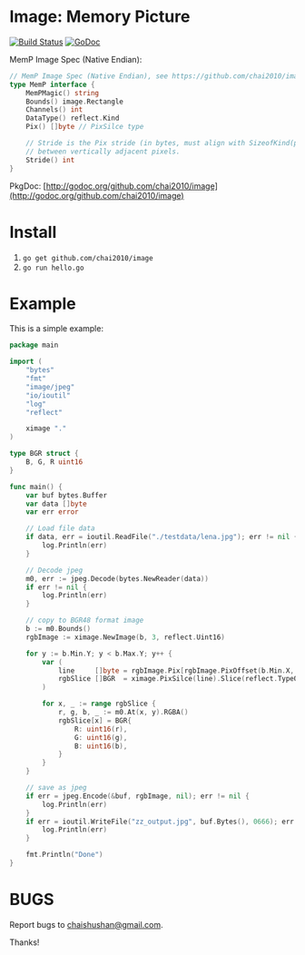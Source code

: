 # Image: Memory Picture

[![Build Status](https://travis-ci.org/chai2010/image.svg)](https://travis-ci.org/chai2010/image)
[![GoDoc](https://godoc.org/github.com/chai2010/image?status.svg)](https://godoc.org/github.com/chai2010/image)

MemP Image Spec (Native Endian):

```Go
// MemP Image Spec (Native Endian), see https://github.com/chai2010/image.
type MemP interface {
	MemPMagic() string
	Bounds() image.Rectangle
	Channels() int
	DataType() reflect.Kind
	Pix() []byte // PixSilce type

	// Stride is the Pix stride (in bytes, must align with SizeofKind(p.DataType))
	// between vertically adjacent pixels.
	Stride() int
}
```

PkgDoc: [http://godoc.org/github.com/chai2010/image](http://godoc.org/github.com/chai2010/image)

Install
=======

1. `go get github.com/chai2010/image`
2. `go run hello.go`


Example
=======

This is a simple example:

```Go
package main

import (
	"bytes"
	"fmt"
	"image/jpeg"
	"io/ioutil"
	"log"
	"reflect"

	ximage "."
)

type BGR struct {
	B, G, R uint16
}

func main() {
	var buf bytes.Buffer
	var data []byte
	var err error

	// Load file data
	if data, err = ioutil.ReadFile("./testdata/lena.jpg"); err != nil {
		log.Println(err)
	}

	// Decode jpeg
	m0, err := jpeg.Decode(bytes.NewReader(data))
	if err != nil {
		log.Println(err)
	}

	// copy to BGR48 format image
	b := m0.Bounds()
	rgbImage := ximage.NewImage(b, 3, reflect.Uint16)

	for y := b.Min.Y; y < b.Max.Y; y++ {
		var (
			line     []byte = rgbImage.Pix[rgbImage.PixOffset(b.Min.X, y):][:rgbImage.Stride]
			rgbSlice []BGR  = ximage.PixSilce(line).Slice(reflect.TypeOf([]BGR(nil))).([]BGR)
		)

		for x, _ := range rgbSlice {
			r, g, b, _ := m0.At(x, y).RGBA()
			rgbSlice[x] = BGR{
				R: uint16(r),
				G: uint16(g),
				B: uint16(b),
			}
		}
	}

	// save as jpeg
	if err = jpeg.Encode(&buf, rgbImage, nil); err != nil {
		log.Println(err)
	}
	if err = ioutil.WriteFile("zz_output.jpg", buf.Bytes(), 0666); err != nil {
		log.Println(err)
	}

	fmt.Println("Done")
}
```

BUGS
====

Report bugs to <chaishushan@gmail.com>.

Thanks!
